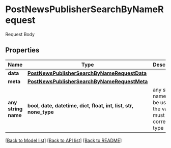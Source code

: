 # PostNewsPublisherSearchByNameRequest

Request Body

## Properties
Name | Type | Description | Notes
------------ | ------------- | ------------- | -------------
**data** | [**PostNewsPublisherSearchByNameRequestData**](PostNewsPublisherSearchByNameRequestData.md) |  | 
**meta** | [**PostNewsPublisherSearchByNameRequestMeta**](PostNewsPublisherSearchByNameRequestMeta.md) |  | [optional] 
**any string name** | **bool, date, datetime, dict, float, int, list, str, none_type** | any string name can be used but the value must be the correct type | [optional]

[[Back to Model list]](../README.md#documentation-for-models) [[Back to API list]](../README.md#documentation-for-api-endpoints) [[Back to README]](../README.md)



